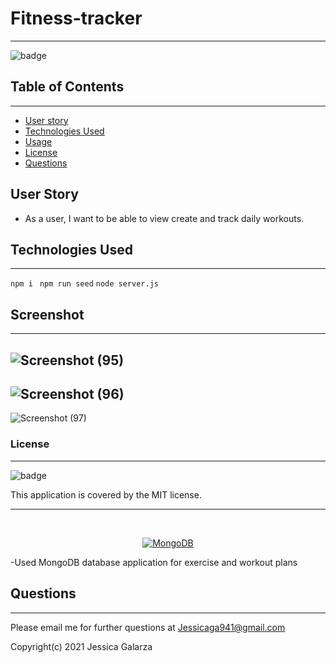 # Fitness-tracker
-------
![badge](https://img.shields.io/badge/license-MIT-ff69b4)

## Table of Contents
---------
- [User story](#user-story)
- [Technologies Used](#technologies-used)
- [Usage](#usage)
- [License](#license)
- [Questions](#questions)

## User Story
* As a user, I want to be able to view create and track daily workouts.


## Technologies Used
------
``npm i ``
``npm run seed``
``node server.js``

## Screenshot
-----
![Screenshot (95)](https://user-images.githubusercontent.com/87554644/142095471-b5485f1e-0f70-4721-82a8-342b5ce9644b.png)
-
![Screenshot (96)](https://user-images.githubusercontent.com/87554644/142095516-18bc0beb-0649-403a-9829-4f3966b080a9.png)
-
![Screenshot (97)](https://user-images.githubusercontent.com/87554644/142095540-450f14ab-43f3-4913-a67c-2f70ec8435a3.png)

### License
-------
![badge](https://img.shields.io/badge/license-MIT-ff69b4)

This application is covered by the MIT license. 

----------------------------------------------------------------
</br>
<p align="center">
   <a href="https://www.mongodb.com/"><img src="https://img.shields.io/badge/-MongoDB-blue?style=for-the-badge" alt="MongoDB" /></a>
</p>
-Used MongoDB database application for exercise and workout plans 


## Questions
-----
Please email me for further questions at Jessicaga941@gmail.com

Copyright(c) 2021 Jessica Galarza


